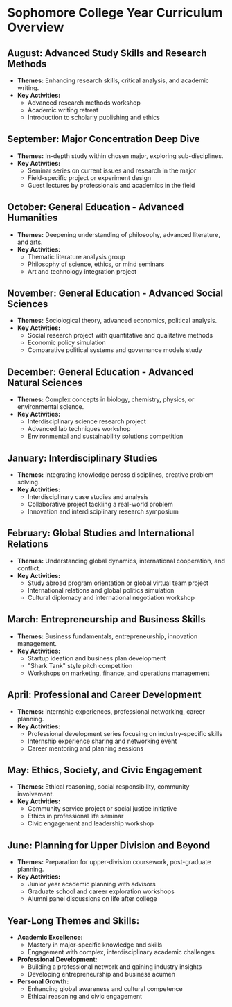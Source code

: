 # Sophomore College Year Curriculum Overview

## August: Advanced Study Skills and Research Methods
- **Themes:** Enhancing research skills, critical analysis, and academic writing.
- **Key Activities:** 
  - Advanced research methods workshop
  - Academic writing retreat
  - Introduction to scholarly publishing and ethics

## September: Major Concentration Deep Dive
- **Themes:** In-depth study within chosen major, exploring sub-disciplines.
- **Key Activities:** 
  - Seminar series on current issues and research in the major
  - Field-specific project or experiment design
  - Guest lectures by professionals and academics in the field

## October: General Education - Advanced Humanities
- **Themes:** Deepening understanding of philosophy, advanced literature, and arts.
- **Key Activities:** 
  - Thematic literature analysis group
  - Philosophy of science, ethics, or mind seminars
  - Art and technology integration project

## November: General Education - Advanced Social Sciences
- **Themes:** Sociological theory, advanced economics, political analysis.
- **Key Activities:** 
  - Social research project with quantitative and qualitative methods
  - Economic policy simulation
  - Comparative political systems and governance models study

## December: General Education - Advanced Natural Sciences
- **Themes:** Complex concepts in biology, chemistry, physics, or environmental science.
- **Key Activities:** 
  - Interdisciplinary science research project
  - Advanced lab techniques workshop
  - Environmental and sustainability solutions competition

## January: Interdisciplinary Studies
- **Themes:** Integrating knowledge across disciplines, creative problem solving.
- **Key Activities:** 
  - Interdisciplinary case studies and analysis
  - Collaborative project tackling a real-world problem
  - Innovation and interdisciplinary research symposium

## February: Global Studies and International Relations
- **Themes:** Understanding global dynamics, international cooperation, and conflict.
- **Key Activities:** 
  - Study abroad program orientation or global virtual team project
  - International relations and global politics simulation
  - Cultural diplomacy and international negotiation workshop

## March: Entrepreneurship and Business Skills
- **Themes:** Business fundamentals, entrepreneurship, innovation management.
- **Key Activities:** 
  - Startup ideation and business plan development
  - "Shark Tank" style pitch competition
  - Workshops on marketing, finance, and operations management

## April: Professional and Career Development
- **Themes:** Internship experiences, professional networking, career planning.
- **Key Activities:** 
  - Professional development series focusing on industry-specific skills
  - Internship experience sharing and networking event
  - Career mentoring and planning sessions

## May: Ethics, Society, and Civic Engagement
- **Themes:** Ethical reasoning, social responsibility, community involvement.
- **Key Activities:** 
  - Community service project or social justice initiative
  - Ethics in professional life seminar
  - Civic engagement and leadership workshop

## June: Planning for Upper Division and Beyond
- **Themes:** Preparation for upper-division coursework, post-graduate planning.
- **Key Activities:** 
  - Junior year academic planning with advisors
  - Graduate school and career exploration workshops
  - Alumni panel discussions on life after college

## Year-Long Themes and Skills:
- **Academic Excellence:** 
  - Mastery in major-specific knowledge and skills
  - Engagement with complex, interdisciplinary academic challenges
- **Professional Development:** 
  - Building a professional network and gaining industry insights
  - Developing entrepreneurship and business acumen
- **Personal Growth:** 
  - Enhancing global awareness and cultural competence
  - Ethical reasoning and civic engagement
